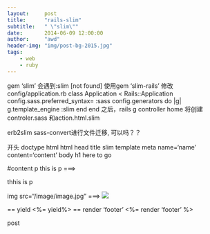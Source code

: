 ```yaml
---
layout:     post
title:      "rails-slim"
subtitle:   " \"slim\""
date:       2014-06-09 12:00:00
author:     "awd"
header-img: "img/post-bg-2015.jpg"
tags:
    - web
    - ruby
---
```

gem ‘slim’		会遇到:slim [not found]
使用gem ‘slim-rails’
修改config/application.rb
class Application < Rails::Application
  config.sass.preferred_syntax= :sass
    config.generators do |g|
      g.template_engine :slim
    end
end
之后，rails g controller home 将创建controler.sass 和action.html.slim

erb2slim
sass-convert进行文件迁移, 可以吗？？







开头
doctype html
html
  head 
    title slim template
     meta name=‘name’ content=‘content’
  body
    h1 here to go



#content 
  p this is p
===><div id=‘content’><p>thhis is p</p></div>


img src=“/image/image.jpg”
===> <img src=‘/image/image.jpg’ >


== yield                          <%= yield%>
== render ‘footer’             <%= render ‘footer’ %>






post













